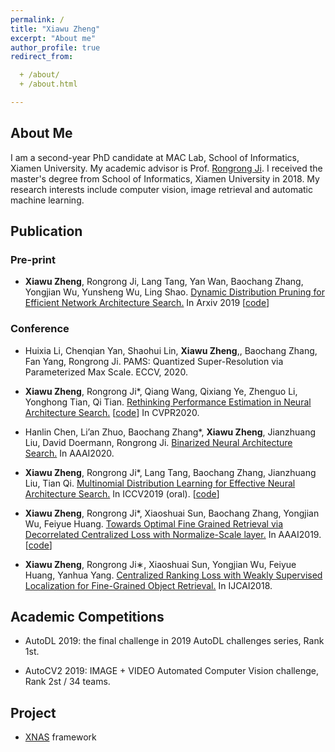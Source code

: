 ```yaml
---
permalink: /
title: "Xiawu Zheng"
excerpt: "About me"
author_profile: true
redirect_from: 

  + /about/
  + /about.html

---
```


## About Me

I am a second-year PhD candidate at MAC Lab, School of Informatics, Xiamen University. My academic advisor is Prof. [Rongrong Ji](http://mac.xmu.edu.cn/rrji-en.html). I received the master's degree from School of Informatics, Xiamen University in 2018. My research interests include computer vision, image retrieval and automatic machine learning.

## Publication

### Pre-print

* **Xiawu Zheng**, Rongrong Ji, Lang Tang, Yan Wan, Baochang Zhang, Yongjian Wu, Yunsheng Wu, Ling Shao. [Dynamic Distribution Pruning for Efficient Network Architecture Search.](https://arxiv.org/pdf/1905.13543.pdf) In Arxiv 2019 [[code](https://github.com/tanglang96/DDPNAS)]

### Conference

* Huixia Li, Chenqian Yan, Shaohui Lin, **Xiawu Zheng**,, Baochang Zhang, Fan Yang, Rongrong Ji. PAMS: Quantized Super-Resolution via Parameterized Max Scale. ECCV, 2020.

* **Xiawu Zheng**, Rongrong Ji*, Qiang Wang, Qixiang Ye, Zhenguo Li, Yonghong Tian, Qi Tian. [Rethinking Performance Estimation in Neural Architecture Search.](https://arxiv.org/abs/2005.09917) [[code](https://github.com/zhengxiawu/rethinking_performance_estimation_in_NAS)] In CVPR2020.

* Hanlin Chen, Li’an Zhuo, Baochang Zhang*, **Xiawu Zheng**, Jianzhuang Liu, David Doermann, Rongrong Ji. [Binarized Neural Architecture Search.](https://arxiv.org/pdf/1911.10862.pdf) In AAAI2020.

* **Xiawu Zheng**, Rongrong Ji*, Lang Tang, Baochang Zhang, Jianzhuang Liu, Tian Qi. [Multinomial Distribution Learning for Effective Neural Architecture Search.](http://openaccess.thecvf.com/content_ICCV_2019/papers/Zheng_Multinomial_Distribution_Learning_for_Effective_Neural_Architecture_Search_ICCV_2019_paper.pdf) In ICCV2019 (oral). [[code](https://github.com/tanglang96/MDENAS)]

* **Xiawu Zheng**, Rongrong Ji*, Xiaoshuai Sun, Baochang Zhang, Yongjian Wu, Feiyue Huang. [Towards Optimal Fine Grained Retrieval via Decorrelated Centralized Loss with Normalize-Scale layer.](https://doi.org/10.1609/aaai.v33i01.33019291) In AAAI2019. [[code](https://github.com/zhengxiawu/DGRL_OPFE)]

* **Xiawu Zheng**, Rongrong Ji∗, Xiaoshuai Sun, Yongjian Wu, Feiyue Huang, Yanhua Yang. [Centralized Ranking Loss with Weakly Supervised Localization for Fine-Grained Object Retrieval.](https://www.ijcai.org/proceedings/2018/0171.pdf) In IJCAI2018.

## Academic Competitions

* AutoDL 2019: the final challenge in 2019 AutoDL challenges series, Rank 1st.

* AutoCV2 2019: IMAGE + VIDEO Automated Computer Vision challenge, Rank 2st / 34 teams.

## Project

* [XNAS](https://github.com/zhengxiawu/XNAS) framework
